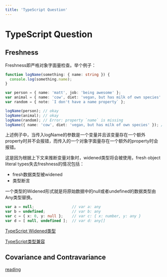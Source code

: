 ```yaml
---
title: 'TypeScript Question'
---
```


# TypeScript Question

## Freshness

Freshness即严格对象字面量检查。举个例子：

```ts
function logName(something: { name: string }) {
  console.log(something.name);
}

var person = { name: 'matt', job: 'being awesome' };
var animal = { name: 'cow', diet: 'vegan, but has milk of own species' };
var random = { note: `I don't have a name property` };

logName(person); // okay
logName(animal); // okay
logName(random); // Error: property `name` is missing
logName({ name: 'cow', diet: 'vegan, but has milk of own species' }); // Error
```

上述例子中，当传入logName的参数是一个变量并且该变量存在一个额外property时并不会报错，而传入的一个对象字面量存在一个额外的property时会报错。

这是因为根据上下文来推断变量对象时，widened类型将会被使用，fresh object literal types失去freshness的情况包括：

- fresh数据类型被widened
- 类型断言

一个类型的Widened形式就是将原始数据中的null或者undefined的数据类型由Any类型替换。

```ts
var a = null;                 // var a: any  
var b = undefined;            // var b: any  
var c = { x: 0, y: null };    // var c: { x: number, y: any }  
var d = [ null, undefined ];  // var d: any[]
```

[TypeScript Widened类型](https://www.softwhy.com/article-8600-1.html)

[TypeScript类型兼容](https://www.softwhy.com/article-10195-1.html)

## Covariance and Contravariance

[reading](https://medium.com/@michalskoczylas/covariance-contravariance-and-a-little-bit-of-typescript-2e61f41f6f68)

